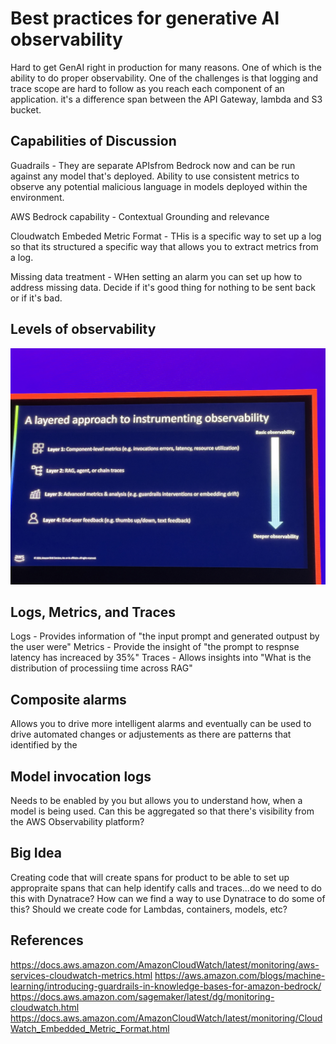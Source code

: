 # Best practices for generative AI observability
Hard to get GenAI right in production for many reasons. One of which is the ability to do proper observability. One of the challenges is that logging and trace scope are hard to follow as you reach each component of an application. it's a difference span between the API Gateway, lambda and S3 bucket.


## Capabilities of Discussion
Guadrails - They are separate APIsfrom Bedrock now and can be run against any model that's deployed. Ability to use consistent metrics to observe any potential malicious language in models deployed within the environment.

AWS Bedrock capability - Contextual Grounding and relevance

Cloudwatch Embeded Metric Format - THis is a specific way to set up a log so that its structured a specific way that allows you to extract metrics from a log.

Missing data treatment - WHen setting an alarm you can set up how to address missing data. Decide if it's good thing for nothing to be sent back or if it's bad.


## Levels of observability
![Observability Levels](../photos/COP404-SC1/ObservabilityLayers.jpg)


## Logs, Metrics, and Traces

Logs - Provides information of "the input prompt and generated outpust by the user were"
Metrics -  Provide the insight of "the prompt to respnse latency has increaced by 35%"
Traces - Allows insights into "What is the distribution of processiing time across RAG"


## Composite alarms
Allows you to drive more intelligent alarms and eventually can be used to drive automated changes or adjustements as there are patterns that identified by the 

## Model invocation logs
Needs to be enabled by you but allows you to understand how, when a model is being used. Can this be aggregated so that there's visibility from the AWS Observability platform?

## Big Idea
Creating code that will create spans for product to be able to set up appropraite spans that can help identify calls and traces...do we need to do this with Dynatrace? How can we find a way to use Dynatrace to do some of this? Should we create code for Lambdas, containers, models, etc?

## References
https://docs.aws.amazon.com/AmazonCloudWatch/latest/monitoring/aws-services-cloudwatch-metrics.html
https://aws.amazon.com/blogs/machine-learning/introducing-guardrails-in-knowledge-bases-for-amazon-bedrock/
https://docs.aws.amazon.com/sagemaker/latest/dg/monitoring-cloudwatch.html
https://docs.aws.amazon.com/AmazonCloudWatch/latest/monitoring/CloudWatch_Embedded_Metric_Format.html
